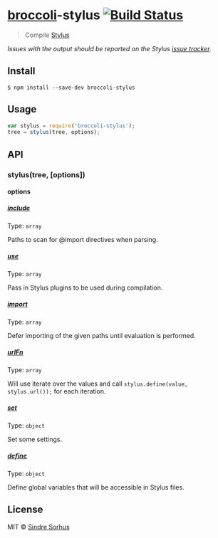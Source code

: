 # [broccoli](https://github.com/joliss/broccoli)-stylus [![Build Status](https://travis-ci.org/sindresorhus/broccoli-stylus.svg?branch=master)](https://travis-ci.org/sindresorhus/broccoli-stylus)

> Compile [Stylus](https://github.com/stylus/stylus)

*Issues with the output should be reported on the Stylus [issue tracker](https://github.com/stylus/stylus/issues).*


## Install

```
$ npm install --save-dev broccoli-stylus
```


## Usage

```js
var stylus = require('broccoli-stylus');
tree = stylus(tree, options);
```


## API

### stylus(tree, [options])

#### options

##### [include](https://github.com/LearnBoost/stylus/blob/master/docs/js.md#includepath)

Type: `array`

Paths to scan for @import directives when parsing.

##### [use](https://github.com/LearnBoost/stylus/blob/master/docs/js.md#usefn)

Type: `array`

Pass in Stylus plugins to be used during compilation.

##### [import](https://github.com/LearnBoost/stylus/blob/master/docs/js.md#importpath)

Type: `array`

Defer importing of the given paths until evaluation is performed.

##### [urlFn](http://learnboost.github.io/stylus/docs/functions.url.html)

Type: `array`

Will use iterate over the values and call `stylus.define(value, stylus.url());` for each iteration.

##### [set](https://github.com/LearnBoost/stylus/blob/master/docs/js.md#setsetting-value)

Type: `object`

Set some settings.

##### [define](https://github.com/LearnBoost/stylus/blob/master/docs/js.md#definename-node)

Type: `object`

Define global variables that will be accessible in Stylus files.


## License

MIT © [Sindre Sorhus](http://sindresorhus.com)
